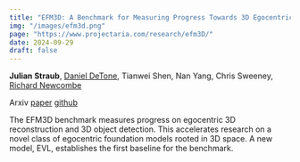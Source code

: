 ```yaml
---
title: "EFM3D: A Benchmark for Measuring Progress Towards 3D Egocentric Foundation Models"
img: "/images/efm3d.png"
page: "https://www.projectaria.com/research/efm3D/"
date: 2024-09-29
draft: false
---
```

**Julian Straub**, 
[Daniel DeTone](https://danieldetone.com), 
Tianwei Shen, 
Nan Yang, 
Chris Sweeney, 
[Richard Newcombe](https://rapiderobot.bitbucket.io/)

Arxiv
[paper](https://arxiv.org/abs/2406.10224)
[github](https://github.com/facebookresearch/efm3d)

The EFM3D benchmark measures progress on egocentric 3D reconstruction and 3D object detection. This accelerates research on a novel class of egocentric foundation models rooted in 3D space. A new model, EVL, establishes the first baseline for the benchmark.

